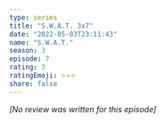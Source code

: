 ```yaml
---
type: series
title: "S.W.A.T. 3x7"
date: "2022-05-03T23:11:43"
name: "S.W.A.T."
season: 3
episode: 7
rating: 3
ratingEmoji: ⭐️⭐️⭐️
share: false
---
```


*[No review was written for this episode]*
